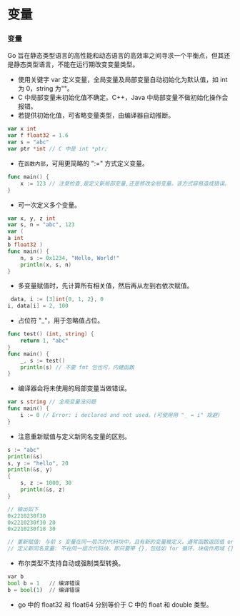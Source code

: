 
变量
=========

### 变量
Go 旨在静态类型语言的高性能和动态语言的高效率之间寻求一个平衡点，但其还是静态类型语言，不能在运行期改变变量类型。

- 使⽤关键字 var 定义变量，全局变量及局部变量⾃动初始化为默认值，如 int 为 0，string 为""。
- C 中局部变量未初始化值不确定。C++，Java 中局部变量不做初始化操作会报错。
- 若提供初始化值，可省略变量类型，由编译器自动推断。
```go
var x int
var f float32 = 1.6
var s = "abc"
var ptr *int // C 中是 int *ptr;
```

- 在`函数内部`，可用更简略的 ":=" 方式定义变量。
```go
func main() {
    x := 123 // 注意检查,是定义新局部变量,还是修改全局变量。该方式容易造成错误。
}
```

- 可一次定义多个变量。
```go
var x, y, z int
var s, n = "abc", 123
var (
a int
b float32 )
func main() {
    n, s := 0x1234, "Hello, World!"
    println(x, s, n)
}
```

- 多变量赋值时，先计算所有相关值，然后再从左到右依次赋值。
```go
￼data, i := [3]int{0, 1, 2}, 0
i, data[i] = 2, 100
```

- 占位符 "_"，⽤于忽略值占位。
```go
func test() (int, string) {
    return 1, "abc"
}
func main() {
    _, s := test()
    println(s) // 不要 fmt 包也可，内建函数
}
```
- 编译器会将未使用的局部变量当做错误。
```go
var s string // 全局变量没问题
func main() {
    i := 0 // Error: i declared and not used。(可使⽤用 "_ = i" 规避)
}
```
- 注意重新赋值与定义新同名变量的区别。
```go
s := "abc"
println(&s)
s, y := "hello", 20
println(&s, y)
{
    s, z := 1000, 30
    println(&s, z)
}

// 输出如下
0x2210230f30
0x2210230f30 20
0x2210230f18 30

// 重新赋值: 与前 s 变量在同一层次的代码块中，且有新的变量被定义。通常函数返回值 err 会被重复使用。
// 定义新同名变量: 不在同一层次代码块，即只要带 {}，包括如 for 循环，块级作用域 {}。
```

- 布尔类型不支持自动或强制类型转换。

```python
var b
bool b = 1   // 编译错误
b = bool(1)  // 编译错误
```

- go 中的 float32 和 float64 分别等价于 C 中的 float 和 double 类型。

